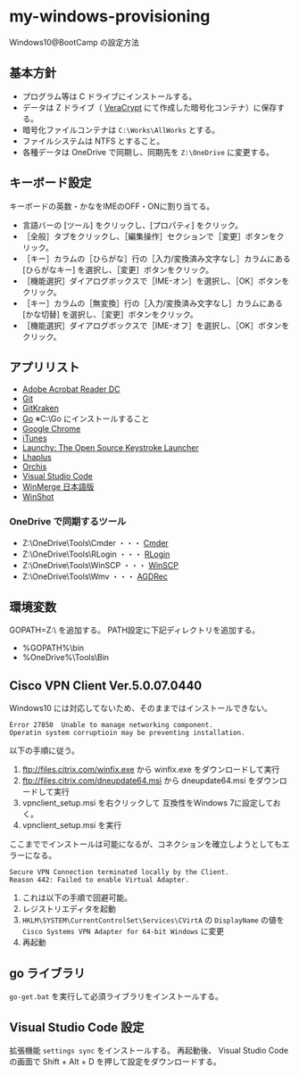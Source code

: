 # my-windows-provisioning
Windows10@BootCamp の設定方法


## 基本方針
- プログラム等は C ドライブにインストールする。
- データは Z ドライブ（ [VeraCrypt](https://www.veracrypt.fr/en/Downloads.html) にて作成した暗号化コンテナ）に保存する。
 - 暗号化ファイルコンテナは `C:\Works\AllWorks` とする。
 - ファイルシステムは NTFS とすること。
- 各種データは OneDrive で同期し、同期先を `Z:\OneDrive` に変更する。


## キーボード設定
キーボードの英数・かなをIMEのOFF・ONに割り当てる。
* 言語バーの [ツール] をクリックし、[プロパティ] をクリック。
* ［全般］タブをクリックし、［編集操作］セクションで［変更］ボタンをクリック。
* ［キー］カラムの［ひらがな］行の［入力/変換済み文字なし］カラムにある [ひらがなキー] を選択し、［変更］ボタンをクリック。
 * ［機能選択］ダイアログボックスで［IME-オン］を選択し、［OK］ボタンをクリック。
* ［キー］カラムの［無変換］行の［入力/変換済み文字なし］カラムにある [かな切替] を選択し、［変更］ボタンをクリック。
 * ［機能選択］ダイアログボックスで［IME-オフ］を選択し、［OK］ボタンをクリック。


## アプリリスト
 - [Adobe Acrobat Reader DC](https://get.adobe.com/jp/reader/)
 - [Git](https://git-for-windows.github.io/)
 - [GitKraken](https://www.gitkraken.com/)
 - [Go](https://golang.org/dl/) ※C:\Go にインストールすること
 - [Google Chrome](https://www.google.co.jp/chrome/browser/desktop/)
 - [iTunes](http://www.apple.com/jp/itunes/download/)
 - [Launchy: The Open Source Keystroke Launcher](http://www.launchy.net/download.php)
 - [Lhaplus](http://forest.watch.impress.co.jp/library/software/lhaplus/)
 - [Orchis](http://www.eonet.ne.jp/~gorota/)
 - [Visual Studio Code](https://code.visualstudio.com/download)
 - [WinMerge 日本語版](http://www.geocities.co.jp/SiliconValley-SanJose/8165/winmerge.html)
 - [WinShot](http://forest.watch.impress.co.jp/library/software/winshot/)

### OneDrive で同期するツール
- Z:\OneDrive\Tools\Cmder ・・・ [Cmder](http://cmder.net/)
- Z:\OneDrive\Tools\RLogin ・・・ [RLogin](http://nanno.dip.jp/softlib/man/rlogin/)
- Z:\OneDrive\Tools\WinSCP ・・・ [WinSCP](https://winscp.net/eng/docs/lang:jp)
- Z:\OneDrive\Tools\Wmv ・・・ [AGDRec](http://t-ishii.la.coocan.jp/download/AGDRec.html)


## 環境変数
GOPATH=Z:\ を追加する。
PATH設定に下記ディレクトリを追加する。
- %GOPATH%\bin
- %OneDrive%\Tools\Bin


## Cisco VPN Client Ver.5.0.07.0440
Windows10 には対応してないため、そのままではインストールできない。
```
Error 27850  Unable to manage networking component. 
Operatin system corruptioin may be preventing installation. 
```

以下の手順に従う。

1. ftp://files.citrix.com/winfix.exe から winfix.exe をダウンロードして実行
1. ftp://files.citrix.com/dneupdate64.msi から dneupdate64.msi をダウンロードして実行
1. vpnclient_setup.msi を右クリックして 互換性をWindows 7に設定しておく。
1. vpnclient_setup.msi を実行

ここまででインストールは可能になるが、コネクションを確立しようとしてもエラーになる。
```
Secure VPN Connection terminated locally by the Client.
Reason 442: Failed to enable Virtual Adapter.
```

1. これは以下の手順で回避可能。
1. レジストリエディタを起動
1. `HKLM\SYSTEM\CurrentControlSet\Services\CVirtA` の `DisplayName` の値を
   `Cisco Systems VPN Adapter for 64-bit Windows` に変更
1. 再起動


## go ライブラリ
`go-get.bat` を実行して必須ライブラリをインストールする。


## Visual Studio Code 設定
拡張機能 `settings sync` をインストールする。 
再起動後、 Visual Studio Code の画面で Shift + Alt + D を押して設定をダウンロードする。


